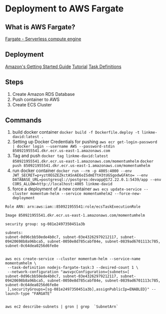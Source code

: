 # Deployment to AWS Fargate

## What is AWS Fargate?

[Fargate - Serverless compute engine](https://aws.amazon.com/fargate/)

## Deployment

[Amazon's Getting Started Guide](https://aws.amazon.com/blogs/compute/building-deploying-and-operating-containerized-applications-with-aws-fargate/)
[Tutorial](https://levelup.gitconnected.com/aws-fargate-running-a-serverless-node-js-app-on-aws-ecs-c5d8dea0a85a)
[Task Definitions](https://docs.aws.amazon.com/AmazonECS/latest/userguide/task_definition_parameters.html#container_definition_environment)

## Steps

1. Create Amazon RDS Database
1. Push container to AWS
1. Create ECS Cluster


## Commands

1. build docker container `docker build -f Dockerfile.deploy -t linkme-david:latest .`
1. Setting up Docker Credentials for pushing `aws ecr get-login-password  | docker login --username AWS --password-stdin 850921955541.dkr.ecr.us-east-1.amazonaws.com`
1. Tag and push `docker tag linkme-david:latest 850921955541.dkr.ecr.us-east-1.amazonaws.com/momentumhelm` `docker push 850921955541.dkr.ecr.us-east-1.amazonaws.com/momentumhelm`
1. run docker container `docker run --rm -p 4005:4000 --env JWT_SECRET=p+yzt0EGZEZkctASnAE6oISdmETtH3tUGSgodwGFAto= --env DATABASE_URL=postgresql://postgres:devapp@172.22.0.1:5439/app --env CORS_ALLOW=http://localhost:4005 linkme-david`
1. force a deployment of a new container `aws ecs update-service --cluster momentum-helm --service momentumhelm2 --force-new-deployment`

```text
Role ARN: arn:aws:iam::850921955541:role/ecsTaskExecutionRole

Image 850921955541.dkr.ecr.us-east-1.amazonaws.com/momentumhelm

security group: sg-081e2497350451a3b

subnets:
subnet-0d96cbb50ede4b0c7, subnet-03e43262979212117, subnet-09420698b8a96bca5, subnet-0050e8d785cabf84e, subnet-0839ad6701113c785, subnet-0c64dea0256d6fe8e


aws ecs create-service --cluster momentum-helm --service-name momentumhelm \
 --task-definition nodejs-fargate-task:3 --desired-count 1 \
 --network-configuration "awsvpcConfiguration={subnets=[
subnet-0d96cbb50ede4b0c7, subnet-03e43262979212117, subnet-09420698b8a96bca5, subnet-0050e8d785cabf84e, subnet-0839ad6701113c785, subnet-0c64dea0256d6fe8e
 ],securityGroups=[sg-081e2497350451a3b],assignPublicIp=ENABLED}" --launch-type "FARGATE"


aws ec2 describe-subnets | gron | grep  `SubnetArn`

```
